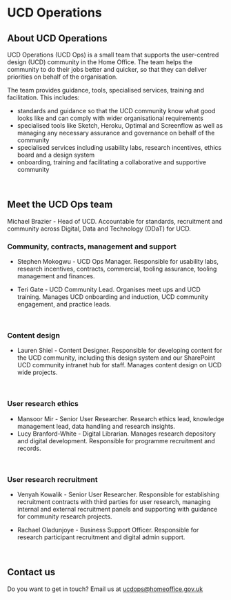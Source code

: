 UCD Operations
==============

## About UCD Operations

UCD Operations (UCD Ops) is a small team that supports the user-centred design (UCD) community in the Home Office. The team helps the community to do their jobs better and quicker, so that they can deliver priorities on behalf of the organisation. 
<br />

The team provides guidance, tools, specialised services, training and facilitation. This includes:
- standards and guidance so that the UCD community know what good looks like and can comply with wider organisational requirements
- specialised tools like Sketch, Heroku, Optimal and Screenflow as well as managing any necessary assurance and governance on behalf of the community 
- specialised services including usability labs, research incentives, ethics board and a design system
- onboarding, training and facilitating a collaborative and supportive community
<br />

## Meet the UCD Ops team
Michael Brazier - Head of UCD. Accountable for standards, recruitment and community across Digital, Data and Technology (DDaT) for UCD.
<br />

### Community, contracts, management and support 
- Stephen Mokogwu - UCD Ops Manager.
Responsible for usability labs, research incentives, contracts, commercial, tooling assurance, tooling management and finances. 

- Teri Gate - UCD Community Lead. 
Organises meet ups and UCD training. Manages UCD onboarding and induction, UCD community engagement, and practice leads.
<br />

### Content design 

- Lauren Shiel - Content Designer. Responsible for developing content for the UCD community, including this design system and our SharePoint UCD community intranet hub for staff. Manages content design on UCD wide projects.
<br />

### User research ethics 
- Mansoor Mir - Senior User Researcher. Research ethics lead, knowledge management lead, data handling and research insights.
- Lucy Branford-White - Digital Librarian. Manages research depository and digital development. Responsible for programme recruitment and records.
<br />

### User research recruitment
- Venyah Kowalik - Senior User Researcher. Responsible for establishing recruitment contracts with third parties for user research, managing internal and external recruitment panels and supporting with guidance for community research projects.

- Rachael Oladunjoye - Business Support Officer. Responsible for research participant recruitment and digital admin support.
<br />

## Contact us
Do you want to get in touch? Email us at ucdops@homeoffice.gov.uk   

